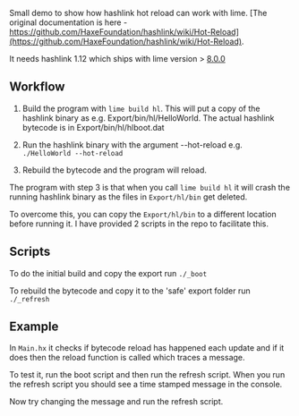 Small demo to show how hashlink hot reload can work with lime. [The original documentation is here - https://github.com/HaxeFoundation/hashlink/wiki/Hot-Reload](https://github.com/HaxeFoundation/hashlink/wiki/Hot-Reload).

It needs hashlink 1.12 which ships with lime version > [8.0.0](https://github.com/openfl/lime/blob/develop/CHANGELOG.md#800-08302022)

## Workflow

 1. Build the program with `lime build hl`. 
 This will put a copy of the hashlink binary as e.g. Export/bin/hl/HelloWorld.
 The actual hashlink bytecode is in Export/bin/hl/hlboot.dat

 2. Run the hashlink binary with the argument --hot-reload
 e.g. `./HelloWorld --hot-reload`

 3. Rebuild the bytecode and the program will reload.

The program with step 3 is that when you call `lime build hl` it will crash the running hashlink binary as the files in `Export/hl/bin` get deleted.

To overcome this, you can copy the `Export/hl/bin` to a different location before running it.  I have provided 2 scripts in the repo to facilitate this.

## Scripts

To do the initial build and copy the export run `./_boot`

To rebuild the bytecode and copy it to the 'safe' export folder run `./_refresh`

## Example

In `Main.hx` it checks if bytecode reload has happened each update and if it does then the reload function is called which traces a message.

To test it, run the boot script and then run the refresh script. When you run the refresh script you should see a time stamped message in the console.

Now try changing the message and run the refresh script.